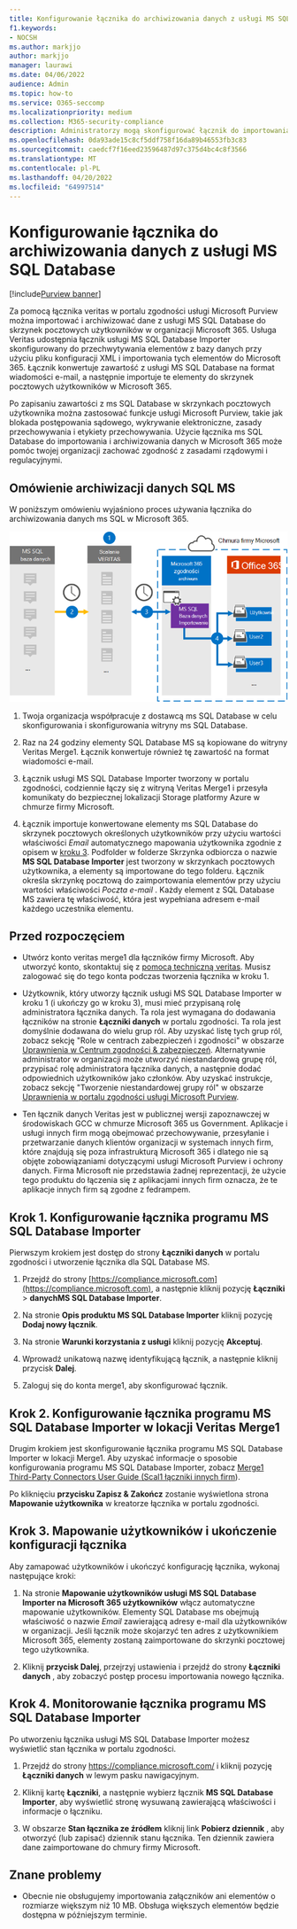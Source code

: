 ```yaml
---
title: Konfigurowanie łącznika do archiwizowania danych z usługi MS SQL Database
f1.keywords:
- NOCSH
ms.author: markjjo
author: markjjo
manager: laurawi
ms.date: 04/06/2022
audience: Admin
ms.topic: how-to
ms.service: O365-seccomp
ms.localizationpriority: medium
ms.collection: M365-security-compliance
description: Administratorzy mogą skonfigurować łącznik do importowania i archiwizowania danych z usługi MS SQL Database. Ten łącznik umożliwia archiwizowanie danych ze źródeł danych innych firm w Microsoft 365. Po zarchiwizowania tych danych można zarządzać danymi innych firm za pomocą funkcji zgodności, takich jak blokada prawna, wyszukiwanie zawartości i zasady przechowywania.
ms.openlocfilehash: 0da93ade15c8cf5ddf758f16da89b46553fb3c83
ms.sourcegitcommit: caedcf7f16eed23596487d97c375d4bc4c8f3566
ms.translationtype: MT
ms.contentlocale: pl-PL
ms.lasthandoff: 04/20/2022
ms.locfileid: "64997514"
---
```

# <a name="set-up-a-connector-to-archive-data-from-ms-sql-database"></a>Konfigurowanie łącznika do archiwizowania danych z usługi MS SQL Database

[!include[Purview banner](../includes/purview-rebrand-banner.md)]

Za pomocą łącznika veritas w portalu zgodności usługi Microsoft Purview można importować i archiwizować dane z usługi MS SQL Database do skrzynek pocztowych użytkowników w organizacji Microsoft 365. Usługa Veritas udostępnia łącznik usługi MS SQL Database Importer skonfigurowany do przechwytywania elementów z bazy danych przy użyciu pliku konfiguracji XML i importowania tych elementów do Microsoft 365. Łącznik konwertuje zawartość z usługi MS SQL Database na format wiadomości e-mail, a następnie importuje te elementy do skrzynek pocztowych użytkowników w Microsoft 365.

Po zapisaniu zawartości z ms SQL Database w skrzynkach pocztowych użytkownika można zastosować funkcje usługi Microsoft Purview, takie jak blokada postępowania sądowego, wykrywanie elektroniczne, zasady przechowywania i etykiety przechowywania. Użycie łącznika ms SQL Database do importowania i archiwizowania danych w Microsoft 365 może pomóc twojej organizacji zachować zgodność z zasadami rządowymi i regulacyjnymi.

## <a name="overview-of-archiving-the-ms-sql-data"></a>Omówienie archiwizacji danych SQL MS

W poniższym omówieniu wyjaśniono proces używania łącznika do archiwizowania danych ms SQL w Microsoft 365.

![Przepływ pracy archiwizacji danych ms SQL.](../media/MSSQLDatabaseConnectorWorkflow.png)

1. Twoja organizacja współpracuje z dostawcą ms SQL Database w celu skonfigurowania i skonfigurowania witryny ms SQL Database.

2. Raz na 24 godziny elementy SQL Database MS są kopiowane do witryny Veritas Merge1. Łącznik konwertuje również tę zawartość na format wiadomości e-mail.

3. Łącznik usługi MS SQL Database Importer tworzony w portalu zgodności, codziennie łączy się z witryną Veritas Merge1 i przesyła komunikaty do bezpiecznej lokalizacji Storage platformy Azure w chmurze firmy Microsoft.

4. Łącznik importuje konwertowane elementy ms SQL Database do skrzynek pocztowych określonych użytkowników przy użyciu wartości właściwości *Email* automatycznego mapowania użytkownika zgodnie z opisem w [kroku 3](#step-3-map-users-and-complete-the-connector-setup). Podfolder w folderze Skrzynka odbiorcza o nazwie **MS SQL Database Importer** jest tworzony w skrzynkach pocztowych użytkownika, a elementy są importowane do tego folderu. Łącznik określa skrzynkę pocztową do zaimportowania elementów przy użyciu wartości właściwości *Poczta e-mail* . Każdy element z SQL Database MS zawiera tę właściwość, która jest wypełniana adresem e-mail każdego uczestnika elementu.

## <a name="before-you-begin"></a>Przed rozpoczęciem

- Utwórz konto veritas merge1 dla łączników firmy Microsoft. Aby utworzyć konto, skontaktuj się z [pomocą techniczną veritas](https://www.veritas.com/content/support/). Musisz zalogować się do tego konta podczas tworzenia łącznika w kroku 1.

- Użytkownik, który utworzy łącznik usługi MS SQL Database Importer w kroku 1 (i ukończy go w kroku 3), musi mieć przypisaną rolę administratora łącznika danych. Ta rola jest wymagana do dodawania łączników na stronie **Łączniki danych** w portalu zgodności. Ta rola jest domyślnie dodawana do wielu grup ról. Aby uzyskać listę tych grup ról, zobacz sekcję "Role w centrach zabezpieczeń i zgodności" w obszarze [Uprawnienia w Centrum zgodności & zabezpieczeń](../security/office-365-security/permissions-in-the-security-and-compliance-center.md#roles-in-the-security--compliance-center). Alternatywnie administrator w organizacji może utworzyć niestandardową grupę ról, przypisać rolę administratora łącznika danych, a następnie dodać odpowiednich użytkowników jako członków. Aby uzyskać instrukcje, zobacz sekcję "Tworzenie niestandardowej grupy ról" w obszarze [Uprawnienia w portalu zgodności usługi Microsoft Purview](microsoft-365-compliance-center-permissions.md#create-a-custom-role-group).

- Ten łącznik danych Veritas jest w publicznej wersji zapoznawczej w środowiskach GCC w chmurze Microsoft 365 us Government. Aplikacje i usługi innych firm mogą obejmować przechowywanie, przesyłanie i przetwarzanie danych klientów organizacji w systemach innych firm, które znajdują się poza infrastrukturą Microsoft 365 i dlatego nie są objęte zobowiązaniami dotyczącymi usługi Microsoft Purview i ochrony danych. Firma Microsoft nie przedstawia żadnej reprezentacji, że użycie tego produktu do łączenia się z aplikacjami innych firm oznacza, że te aplikacje innych firm są zgodne z fedrampem.

## <a name="step-1-set-up-the-ms-sql-database-importer-connector"></a>Krok 1. Konfigurowanie łącznika programu MS SQL Database Importer

Pierwszym krokiem jest dostęp do strony **Łączniki danych** w portalu zgodności i utworzenie łącznika dla SQL Database MS.

1. Przejdź do strony [https://compliance.microsoft.com](https://compliance.microsoft.com), a następnie kliknij pozycję **Łączniki** >  **danychMS SQL Database Importer**.

2. Na stronie **Opis produktu MS SQL Database Importer** kliknij pozycję **Dodaj nowy łącznik**.

3. Na stronie **Warunki korzystania z usługi** kliknij pozycję **Akceptuj**.

4. Wprowadź unikatową nazwę identyfikującą łącznik, a następnie kliknij przycisk **Dalej**.

5. Zaloguj się do konta merge1, aby skonfigurować łącznik.

## <a name="step-2-configure-the-ms-sql-database-importer-connector-on-the-veritas-merge1-site"></a>Krok 2. Konfigurowanie łącznika programu MS SQL Database Importer w lokacji Veritas Merge1

Drugim krokiem jest skonfigurowanie łącznika programu MS SQL Database Importer w lokacji Merge1. Aby uzyskać informacje o sposobie konfigurowania programu MS SQL Database Importer, zobacz [Merge1 Third-Party Connectors User Guide (Scal1 łączniki innych firm](https://docs.ms.merge1.globanetportal.com/Merge1%20Third-Party%20Connectors%20MS%20SQL%20Database%20Importer%20User%20Guide%20.pdf)).

Po kliknięciu **przycisku Zapisz & Zakończ** zostanie wyświetlona strona **Mapowanie użytkownika** w kreatorze łącznika w portalu zgodności.

## <a name="step-3-map-users-and-complete-the-connector-setup"></a>Krok 3. Mapowanie użytkowników i ukończenie konfiguracji łącznika

Aby zamapować użytkowników i ukończyć konfigurację łącznika, wykonaj następujące kroki:

1. Na stronie **Mapowanie użytkowników usługi MS SQL Database Importer na Microsoft 365 użytkowników** włącz automatyczne mapowanie użytkowników. Elementy SQL Database ms obejmują właściwość o nazwie *Email* zawierającą adresy e-mail dla użytkowników w organizacji. Jeśli łącznik może skojarzyć ten adres z użytkownikiem Microsoft 365, elementy zostaną zaimportowane do skrzynki pocztowej tego użytkownika.

2. Kliknij **przycisk Dalej**, przejrzyj ustawienia i przejdź do strony **Łączniki danych** , aby zobaczyć postęp procesu importowania nowego łącznika.

## <a name="step-4-monitor-the-ms-sql-database-importer-connector"></a>Krok 4. Monitorowanie łącznika programu MS SQL Database Importer

Po utworzeniu łącznika usługi MS SQL Database Importer możesz wyświetlić stan łącznika w portalu zgodności.

1. Przejdź do strony <https://compliance.microsoft.com/> i kliknij pozycję **Łączniki danych** w lewym pasku nawigacyjnym.

2. Kliknij kartę **Łączniki**, a następnie wybierz łącznik **MS SQL Database** **Importer**, aby wyświetlić stronę wysuwaną zawierającą właściwości i informacje o łączniku.

3. W obszarze **Stan łącznika ze źródłem** kliknij link **Pobierz dziennik** , aby otworzyć (lub zapisać) dziennik stanu łącznika. Ten dziennik zawiera dane zaimportowane do chmury firmy Microsoft.

## <a name="known-issues"></a>Znane problemy

- Obecnie nie obsługujemy importowania załączników ani elementów o rozmiarze większym niż 10 MB. Obsługa większych elementów będzie dostępna w późniejszym terminie.